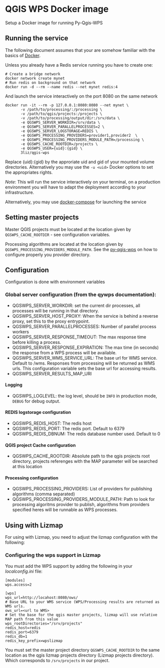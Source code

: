 # QGIS WPS Docker image

Setup a Docker image for running Py-Qgis-WPS

## Running the service

The following document assumes that your are somehow familiar with the basics of [Docker](https://docs.docker.com/).

Unless you already have a Redis service running you have to create one:
```
# Create a bridge network
docker network create mynet
# Run redis on background on that network
docker run -d --rm --name redis --net mynet redis:4 
```

And launch the service interactively on the port 8080 on the same network

```
docker run -it --rm -p 127.0.0.1:8080:8080 --net mynet \
       -v /path/to/processing/:/processing \
       -v /path/to/qgis/projects:/projects \
       -v /path/to/processing/output/dir:/srv/data \
       -e QGSWPS_SERVER_WORKDIR=/srv/data \
       -e QGSWPS_SERVER_PARALLELPROCESSES=2 \
       -e QGSWPS_SERVER_LOGSTORAGE=REDIS \
       -e QGSWPS_PROCESSING_PROVIDERS=provider1,provider2  \
       -e QGSWPS_PROCESSING_PROVIDERS_MODULE_PATH=/processing \
       -e QGSWPS_CACHE_ROOTDIR=/projects \
       -e QGSWPS_USER={uid}:{gid} \
       3liz/qgis-wps
```

Replace {uid}:{gid} by the approriate uid and gid of your mounted volume directories. Alternatively you may use the
`-u <uid>` Docker options to set the appropriates rights.

*Note*: This will run the service interactively on your terminal, on a production environment you will have 
to adapt the deployment according to your infrastructure.


Alternatively, you may use [docker-compose](https://docs.docker.com/compose/) for launching the service

## Setting master projects

Master QGIS projects must be located at the location given by  `QGSWPS_CACHE_ROOTDIR` - see configuration variables.

Processing algorithms are located at the location given by `QGSWPS_PROCESSING_PROVIDERS_MODULE_PATH`.
See the [py-qgis-wps](https://py-qgis-wps.readthedocs.io/en/latest/qgisprocessing.html#exposing-processing-algorithms) on how to configure properly you provider directory.

## Configuration 

Configuration is done with environment variables 

### Global server configuration (from the qywps documentation):

- QGSWPS\_SERVER\_WORKDIR: set the current dir processes, all processes will be running in that directory.
- QGSWPS\_SERVER\_HOST\_PROXY: When the service is behind a reverse proxy, set this to the proxy entrypoint.
- QGSWPS\_SERVER\_PARALLELPROCESSES: Number of parallel process workers
- QGSWPS\_SERVER\_RESPONSE\_TIMEOUT: The max response time before killing a process.
- QGSWPS\_SERVER\_RESPONSE\_EXPIRATION: The max time (in seconds) the response from a WPS process will be available.
- QGSWPS\_SERVER\_WMS\_SERVICE\_URL: The base url for WMS service. Default to <hosturl>/wms. Responses from processing will
be returned as WMS urls. This configuration variable sets the base url for accessing results.
- QGSWPS\_SERVER\_RESULTS\_MAP\_URI

#### Logging

- QGSWPS\_LOGLEVEL: the log level, should be `INFO` in production mode, `DEBUG` for debug output. 

#### REDIS logstorage configuration

- QGSWPS\_REDIS\_HOST: The redis host
- QGSWPS\_REDIS\_PORT: The redis port. Default to 6379
- QGSWPS\_REDIS\_DBNUM: The redis database number used. Default to 0


#### QGIS project Cache configuration

- QGSWPS\_CACHE\_ROOTDIR: Absolute path to the qgis projects root directory, projects referenges with the MAP parameter will be searched at this location

#### Processing configuration

- QGSWPS\_PROCESSING\_PROVIDERS: List of providers for publishing algorithms (comma separated)
- QGSWPS\_PROCESSING\_PROVIDERS\_MODULE\_PATH: Path to look for processing algoritms provider to publish, algorithms from providers specified heres will be runnable as WPS processes.


## Using with Lizmap

For using with Lizmap,  you need to adjust the lizmap configuration with the following:

### Configuring the wps support in Lizmap

You must add the WPS support by adding the following in your *localconfig.ini* file:

```
[modules]
wps.access=2

[wps]
wps_url=http://locahost:8080/ows/
# Base URL to your WMS service (WPS/Processing results are returned as WMS urls.
ows_url=<url to WMS>
# Set the base for the qgis master projects, lizmap will use relative MAP path from this value
wps_rootDirectories="/srv/projects"
redis_host=redis 
redis_port=6379
redis_db=1
redis_key_prefix=wpslizmap

```

You must  set the master project directory `QGSWPS_CACHE_ROOTDIR` to the same location as the qgis lizmap
projects directory (Lizmap projects directory). Which corresponds to `/srv/projects` in our project.
